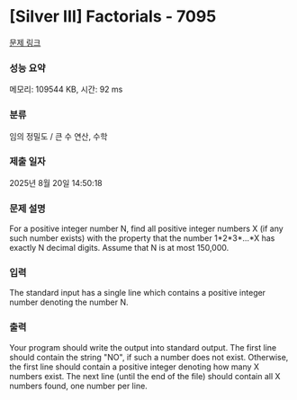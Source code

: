 # [Silver III] Factorials - 7095 

[문제 링크](https://www.acmicpc.net/problem/7095) 

### 성능 요약

메모리: 109544 KB, 시간: 92 ms

### 분류

임의 정밀도 / 큰 수 연산, 수학

### 제출 일자

2025년 8월 20일 14:50:18

### 문제 설명

<p>For a positive integer number N, find all positive integer numbers X (if any such number exists) with the property that the number 1*2*3*...*X has exactly N decimal digits. Assume that N is at most 150,000.</p>

### 입력 

 <p>The standard input has a single line which contains a positive integer number denoting the number N.</p>

### 출력 

 <p>Your program should write the output into standard output. The first line should contain the string "NO", if such a number does not exist. Otherwise, the first line should contain a positive integer denoting how many X numbers exist. The next line (until the end of the file) should contain all X numbers found, one number per line.</p>

